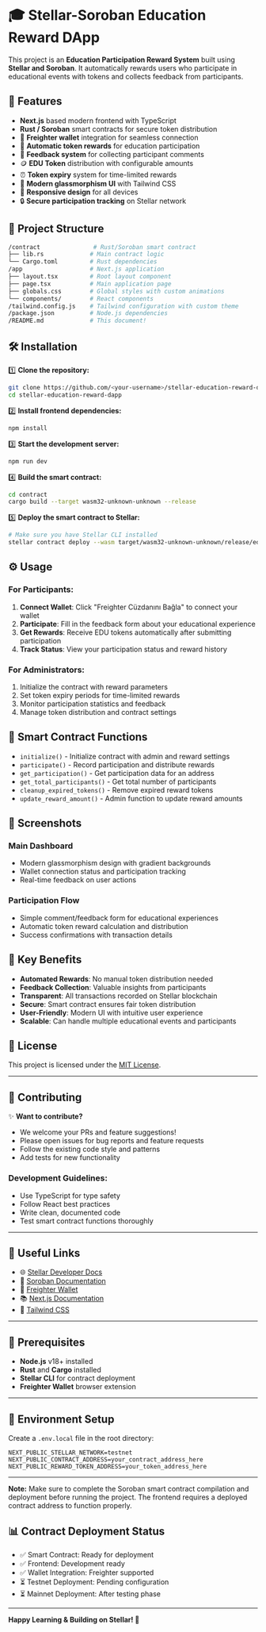 # 🎓 Stellar-Soroban Education Reward DApp

This project is an **Education Participation Reward System** built using **Stellar and Soroban**. It automatically rewards users who participate in educational events with tokens and collects feedback from participants.

## 🚀 Features

- **Next.js** based modern frontend with TypeScript
- **Rust / Soroban** smart contracts for secure token distribution
- 🔑 **Freighter wallet** integration for seamless connection
- 🎁 **Automatic token rewards** for education participation
- 💬 **Feedback system** for collecting participant comments
- 🪙 **EDU Token** distribution with configurable amounts
- ⏰ **Token expiry** system for time-limited rewards
- 🎨 **Modern glassmorphism UI** with Tailwind CSS
- 📱 **Responsive design** for all devices
- 🔒 **Secure participation tracking** on Stellar network

## 📂 Project Structure

```bash
/contract               # Rust/Soroban smart contract
├── lib.rs             # Main contract logic
└── Cargo.toml         # Rust dependencies
/app                   # Next.js application
├── layout.tsx         # Root layout component
├── page.tsx           # Main application page
├── globals.css        # Global styles with custom animations
└── components/        # React components
/tailwind.config.js    # Tailwind configuration with custom theme
/package.json          # Node.js dependencies
/README.md             # This document!
```

## 🛠️ Installation

1️⃣ **Clone the repository:**
```bash
git clone https://github.com/<your-username>/stellar-education-reward-dapp.git
cd stellar-education-reward-dapp
```

2️⃣ **Install frontend dependencies:**
```bash
npm install
```

3️⃣ **Start the development server:**
```bash
npm run dev
```

4️⃣ **Build the smart contract:**
```bash
cd contract
cargo build --target wasm32-unknown-unknown --release
```

5️⃣ **Deploy the smart contract to Stellar:**
```bash
# Make sure you have Stellar CLI installed
stellar contract deploy --wasm target/wasm32-unknown-unknown/release/education_reward.wasm --network testnet
```

## ⚙️ Usage

### For Participants:
1. **Connect Wallet**: Click "Freighter Cüzdanını Bağla" to connect your wallet
2. **Participate**: Fill in the feedback form about your educational experience
3. **Get Rewards**: Receive EDU tokens automatically after submitting participation
4. **Track Status**: View your participation status and reward history

### For Administrators:
1. Initialize the contract with reward parameters
2. Set token expiry periods for time-limited rewards
3. Monitor participation statistics and feedback
4. Manage token distribution and contract settings

## 🔧 Smart Contract Functions

- `initialize()` - Initialize contract with admin and reward settings
- `participate()` - Record participation and distribute rewards
- `get_participation()` - Get participation data for an address
- `get_total_participants()` - Get total number of participants
- `cleanup_expired_tokens()` - Remove expired reward tokens
- `update_reward_amount()` - Admin function to update reward amounts

## 📸 Screenshots

### Main Dashboard
- Modern glassmorphism design with gradient backgrounds
- Wallet connection status and participation tracking
- Real-time feedback on user actions

### Participation Flow
- Simple comment/feedback form for educational experiences
- Automatic token reward calculation and distribution
- Success confirmations with transaction details

## 🌟 Key Benefits

- **Automated Rewards**: No manual token distribution needed
- **Feedback Collection**: Valuable insights from participants
- **Transparent**: All transactions recorded on Stellar blockchain
- **Secure**: Smart contract ensures fair token distribution
- **User-Friendly**: Modern UI with intuitive user experience
- **Scalable**: Can handle multiple educational events and participants

## 📄 License

This project is licensed under the [MIT License](LICENSE).

---

## 🤝 Contributing

✨ **Want to contribute?**
- We welcome your PRs and feature suggestions!
- Please open issues for bug reports and feature requests
- Follow the existing code style and patterns
- Add tests for new functionality

### Development Guidelines:
- Use TypeScript for type safety
- Follow React best practices
- Write clean, documented code
- Test smart contract functions thoroughly

---

## 🔗 Useful Links

- 🌐 [Stellar Developer Docs](https://developers.stellar.org/docs/)
- 🔧 [Soroban Documentation](https://soroban.stellar.org/docs)
- 💼 [Freighter Wallet](https://freighter.app/)
- 📚 [Next.js Documentation](https://nextjs.org/docs)
- 🎨 [Tailwind CSS](https://tailwindcss.com/docs)

---

## 🚨 Prerequisites

- **Node.js** v18+ installed
- **Rust** and **Cargo** installed
- **Stellar CLI** for contract deployment
- **Freighter Wallet** browser extension

---

## 📝 Environment Setup

Create a `.env.local` file in the root directory:

```env
NEXT_PUBLIC_STELLAR_NETWORK=testnet
NEXT_PUBLIC_CONTRACT_ADDRESS=your_contract_address_here
NEXT_PUBLIC_REWARD_TOKEN_ADDRESS=your_token_address_here
```

---

**Note:** Make sure to complete the Soroban smart contract compilation and deployment before running the project. The frontend requires a deployed contract address to function properly.

## 📊 Contract Deployment Status

- ✅ Smart Contract: Ready for deployment
- ✅ Frontend: Development ready
- ✅ Wallet Integration: Freighter supported
- ⏳ Testnet Deployment: Pending configuration
- ⏳ Mainnet Deployment: After testing phase

---

**Happy Learning & Building on Stellar! 🚀**

